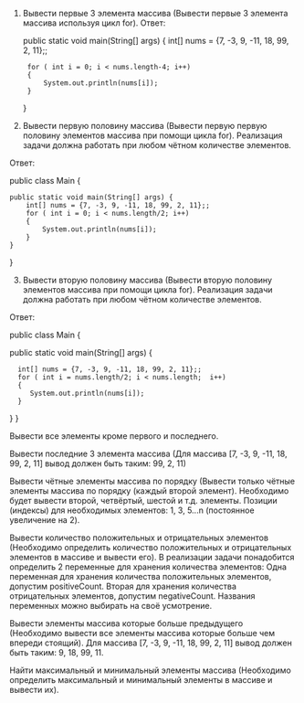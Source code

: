1. Вывести первые 3 элемента массива (Вывести первые 3 элемента массива используя цикл for).
Ответ:

	public static void main(String[] args) {
		int[] nums = {7, -3, 9, -11, 18, 99, 2, 11};;

		for ( int i = 0; i < nums.length-4; i++)
		{
			System.out.println(nums[i]);
		}
	}


2. Вывести первую половину массива (Вывести первую первую половину элементов массива при помощи цикла for). Реализация задачи должна работать при любом чётном количестве элементов.

Ответ:

public class Main {

	public static void main(String[] args) {
		int[] nums = {7, -3, 9, -11, 18, 99, 2, 11};;
		for ( int i = 0; i < nums.length/2; i++)
		{
			System.out.println(nums[i]);
		}
	}
}

3. Вывести вторую половину массива (Вывести вторую половину элементов массива при помощи цикла for). Реализация задачи должна работать при любом чётном количестве элементов.

Ответ:

public class Main {

   public static void main(String[] args) {
   
      int[] nums = {7, -3, 9, -11, 18, 99, 2, 11};;
      for ( int i = nums.length/2; i < nums.length;  i++)
      {
         System.out.println(nums[i]);
      }
   }
}

Вывести все элементы кроме первого и последнего.

Вывести последние 3 элемента массива (Для массива [7, -3, 9, -11, 18, 99, 2, 11] вывод должен быть таким: 99, 2, 11)

Вывести чётные элементы массива по порядку (Вывести только чётные элементы массива по порядку (каждый второй элемент). Необходимо будет вывести второй, четвёртый, шестой и т.д. элементы. Позиции (индексы) для необходимых элементов: 1, 3, 5...n (постоянное увеличение на 2).

Вывести количество положительных и отрицательных элементов (Необходимо определить количество положительных и отрицательных элементов в массиве и вывести его). В реализации задачи понадобится определить 2 переменные для хранения количества элементов: Одна переменная для хранения количества положительных элементов, допустим positiveCount. Вторая для хранения количества отрицательных элементов, допустим negativeCount. Названия переменных можно выбирать на своё усмотрение.

Вывести элементы массива которые больше предыдущего (Необходимо вывести все элементы массива которые больше чем впереди стоящий). Для массива [7, -3, 9, -11, 18, 99, 2, 11] вывод должен быть таким: 9, 18, 99, 11.

Найти максимальный и минимальный элементы массива (Необходимо определить максимальный и минимальный элементы в массиве и вывести их).


